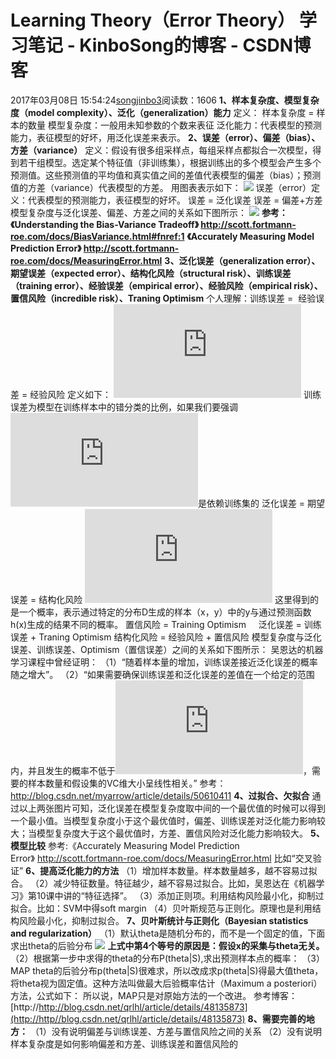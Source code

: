 # Learning Theory（Error Theory） 学习笔记 - KinboSong的博客 - CSDN博客
2017年03月08日 15:54:24[songjinbo3](https://me.csdn.net/KinboSong)阅读数：1606
**1、样本复杂度、模型复杂度（model complexity）、泛化（generalization）能力**
定义：
样本复杂度 = 样本的数量
模型复杂度：一般用未知参数的个数来表征
泛化能力：代表模型的预测能力，表征模型的好坏，用泛化误差来表示。
**2、误差（error）、偏差（bias）、方差（variance）**
定义：假设有很多组采样点，每组采样点都拟合一次模型，得到若干组模型。选定某个特征值（非训练集），根据训练出的多个模型会产生多个预测值。这些预测值的平均值和真实值之间的差值代表模型的偏差（bias）；预测值的方差（variance）代表模型的方差。
用图表表示如下：
![](https://img-blog.csdn.net/20170309093643810?watermark/2/text/aHR0cDovL2Jsb2cuY3Nkbi5uZXQvS2luYm9Tb25n/font/5a6L5L2T/fontsize/400/fill/I0JBQkFCMA==/dissolve/70/gravity/Center)
误差（error）定义：代表模型的预测能力，表征模型的好坏。
误差 = 泛化误差
误差 = 偏差+方差
模型复杂度与泛化误差、偏差、方差之间的关系如下图所示：
![](https://img-blog.csdn.net/20170309093658834?watermark/2/text/aHR0cDovL2Jsb2cuY3Nkbi5uZXQvS2luYm9Tb25n/font/5a6L5L2T/fontsize/400/fill/I0JBQkFCMA==/dissolve/70/gravity/Center)
**参考：《Understanding the Bias-Variance Tradeoff》 http://scott.fortmann-roe.com/docs/BiasVariance.html#fnref:1**
**《Accurately Measuring Model Prediction Error》 http://scott.fortmann-roe.com/docs/MeasuringError.html**
**3、泛化误差（generalization error）、期望误差（expected error）、结构化风险（structural risk）、训练误差（training error）、经验误差（empirical error）、经验风险（empirical risk）、置信风险（incredible risk）、Traning Optimism**
个人理解：训练误差 =  经验误差 = 经验风险
定义如下：
![](http://latex.codecogs.com/gif.latex?%5Chat%7B%5Cvarepsilon%7D(h)=%5Cfrac%7B1%7D%7Bm%7D%5Cunderset%7Bi=1%7D%7B%5Coverset%7Bm%7D%7B%5Csum%7D%7D%5C&hash;%5C%7Bh(x%5E%7B(i)%7D)%5Cneq&space;y%5E%7B(i)%7D%5C%7D)
训练误差为模型在训练样本中的错分类的比例，如果我们要强调![](http://latex.codecogs.com/gif.latex?%5Chat&space;%7B%5Cvarepsilon%7D(h))是依赖训练集的
泛化误差 = 期望误差 = 结构化风险
![](http://latex.codecogs.com/gif.latex?%5Cvarepsilon(h)=P_%7B(x,y)%5Csim&space;D%7D(h(x)%5Cneq&space;y))
这里得到的是一个概率，表示通过特定的分布D生成的样本（x，y）中的y与通过预测函数h(x)生成的结果不同的概率。
置信风险 = Training Optimism
    泛化误差 = 训练误差 + Traning Optimism
结构化风险 = 经验风险 + 置信风险
模型复杂度与泛化误差、训练误差、Optimism（置信误差）之间的关系如下图所示：
吴恩达的机器学习课程中曾经证明：
（1）“随着样本量的增加，训练误差接近泛化误差的概率随之增大”。
（2）“如果需要确保训练误差和泛化误差的差值在一个给定的范围内，并且发生的概率不低于![](http://latex.codecogs.com/gif.latex?1-%5Cdelta)，需要的样本数量和假设集的VC维大小呈线性相关。”
参考：http://blog.csdn.net/myarrow/article/details/50610411
**4、过拟合、欠拟合**
通过以上两张图片可知，泛化误差在模型复杂度取中间的一个最优值的时候可以得到一个最小值。当模型复杂度小于这个最优值时，偏差、训练误差对泛化能力影响较大；当模型复杂度大于这个最优值时，方差、置信风险对泛化能力影响较大。
**5、模型比较**
参考:《Accurately Measuring Model Prediction Error》 http://scott.fortmann-roe.com/docs/MeasuringError.html
比如“交叉验证”
**6、提高泛化能力的方法**
（1）增加样本数量。样本数量越多，越不容易过拟合。
（2）减少特征数量。特征越少，越不容易过拟合。比如，吴恩达在《机器学习》第10课中讲的“特征选择”。
（3）添加正则项。利用结构风险最小化，抑制过拟合。比如：SVM中得soft margin
（4）贝叶斯规范与正则化。原理也是利用结构风险最小化，抑制过拟合。
**7、贝叶斯统计与正则化（Bayesian statistics and regularization）**
（1）默认theta是随机分布的，而不是一个固定的值，下面求出theta的后验分布
![](https://img-blog.csdn.net/20170309091616000?watermark/2/text/aHR0cDovL2Jsb2cuY3Nkbi5uZXQvS2luYm9Tb25n/font/5a6L5L2T/fontsize/400/fill/I0JBQkFCMA==/dissolve/70/gravity/Center)
**上式中第4个等号的原因是：假设x的采集与theta无关。**
（2）根据第一步中求得的theta的分布P(theta|S),求出预测样本点的概率：
（3）MAP
theta的后验分布p(theta|S)很难求，所以改成求p(theta|S)得最大值theta，将theta视为固定值。这种方法叫做最大后验概率估计（Maximum a posteriori）方法，公式如下：
所以说，MAP只是对原始方法的一个改进。
参考博客：[http://http://blog.csdn.net/qrlhl/article/details/48135873](http://http//blog.csdn.net/qrlhl/article/details/48135873)
**8、需要完善的地方：**
（1）没有说明偏差与训练误差、方差与置信风险之间的关系
（2）没有说明样本复杂度是如何影响偏差和方差、训练误差和置信风险的
